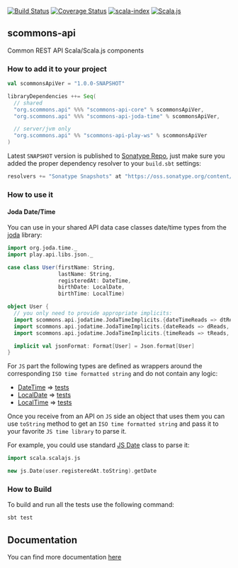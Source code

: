 
[![Build Status](https://travis-ci.org/scommons/scommons-api.svg?branch=master)](https://travis-ci.org/scommons/scommons-api)
[![Coverage Status](https://coveralls.io/repos/github/scommons/scommons-api/badge.svg?branch=master)](https://coveralls.io/github/scommons/scommons-api?branch=master)
[![scala-index](https://index.scala-lang.org/scommons/scommons-api/scommons-api-core/latest.svg?color=orange)](https://index.scala-lang.org/scommons/scommons-api/scommons-api-core)
[![Scala.js](https://www.scala-js.org/assets/badges/scalajs-0.6.17.svg)](https://www.scala-js.org)

## scommons-api
Common REST API Scala/Scala.js components

### How to add it to your project

```scala
val scommonsApiVer = "1.0.0-SNAPSHOT"

libraryDependencies ++= Seq(
  // shared
  "org.scommons.api" %%% "scommons-api-core" % scommonsApiVer,
  "org.scommons.api" %%% "scommons-api-joda-time" % scommonsApiVer,

  // server/jvm only
  "org.scommons.api" %% "scommons-api-play-ws" % scommonsApiVer
)
```

Latest `SNAPSHOT` version is published to [Sonatype Repo](https://oss.sonatype.org/content/repositories/snapshots/org/scommons/), just make sure you added
the proper dependency resolver to your `build.sbt` settings:
```scala
resolvers += "Sonatype Snapshots" at "https://oss.sonatype.org/content/repositories/snapshots/"
```

### How to use it

#### Joda Date/Time

You can use in your shared API data case classes date/time types from
the [joda](https://www.joda.org/joda-time/) library:
```scala
import org.joda.time._
import play.api.libs.json._

case class User(firstName: String,
                lastName: String,
                registeredAt: DateTime,
                birthDate: LocalDate,
                birthTime: LocalTime)

object User {
  // you only need to provide appropriate implicits:
  import scommons.api.jodatime.JodaTimeImplicits.{dateTimeReads => dtReads, dateTimeWrites => dtWrites}
  import scommons.api.jodatime.JodaTimeImplicits.{dateReads => dReads, dateWrites => dWrites}
  import scommons.api.jodatime.JodaTimeImplicits.{timeReads => tReads, timeWrites => tWrites}

  implicit val jsonFormat: Format[User] = Json.format[User]
}
```

For `JS` part the following types are defined as wrappers around
the corresponding `ISO time formatted string`
and do not contain any logic:
- [DateTime](joda-time/js/src/main/scala/org/joda/time/DateTime.scala) => [tests](joda-time/js/src/test/scala/org/joda/time/DateTimeSpec.scala)
- [LocalDate](joda-time/js/src/main/scala/org/joda/time/LocalDate.scala) => [tests](joda-time/js/src/test/scala/org/joda/time/LocalDateSpec.scala)
- [LocalTime](joda-time/js/src/main/scala/org/joda/time/LocalTime.scala) => [tests](joda-time/js/src/test/scala/org/joda/time/LocalTimeSpec.scala)

Once you receive from an API on `JS` side an object that uses them
you can use `toString` method to get an `ISO time formatted string`
and pass it to your favorite `JS time library` to parse it.

For example, you could use standard [JS Date](https://www.w3schools.com/jS/js_date_methods.asp)
class to parse it:
```scala
import scala.scalajs.js

new js.Date(user.registeredAt.toString).getDate
```

### How to Build

To build and run all the tests use the following command:
```bash
sbt test
```

## Documentation

You can find more documentation [here](https://scommons.org/scommons-api)
